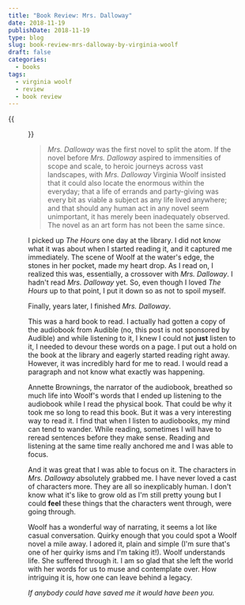 ```yaml
---
title: "Book Review: Mrs. Dalloway"
date: 2018-11-19
publishDate: 2018-11-19
type: blog
slug: book-review-mrs-dalloway-by-virginia-woolf
draft: false
categories:
  - books
tags:
  - virginia woolf
  - review
  - book review
---
```


{{<figure src="" title="Mrs. Dalloway by Virginia Woolf">}}

> *Mrs. Dalloway* was the first novel to split the atom. If the novel before *Mrs. Dalloway* aspired to immensities of scope and scale, to heroic journeys across vast landscapes, with *Mrs. Dalloway* Virginia Woolf insisted that it could also locate the enormous within the everyday; that a life of errands and party-giving was every bit as viable a subject as any life lived anywhere; and that should any human act in any novel seem unimportant, it has merely been inadequately observed. The novel as an art form has not been the same since.

I picked up *The Hours* one day at the library. I did not know what it was about when I started reading it, and it captured me immediately. The scene of Woolf at the water's edge, the stones in her pocket, made my heart drop. As I read on, I realized this was, essentially, a crossover with *Mrs. Dalloway*. I hadn't read *Mrs. Dalloway* yet. So, even though I loved *The Hours* up to that point, I put it down so as not to spoil myself.

Finally, years later, I finished *Mrs. Dalloway*.

This was a hard book to read. I actually had gotten a copy of the audiobook from Audible (no, this post is not sponsored by Audible) and while listening to it, I knew I could not **just** listen to it, I needed to devour these words on a page. I put out a hold on the book at the library and eagerly started reading right away. However, it was incredibly hard for me to read. I would read a paragraph and not know what exactly was happening.

Annette Brownings, the narrator of the audiobook, breathed so much life into Woolf's words that I ended up listening to the audiobook while I read the physical book. That could be why it took me so long to read this book. But it was a very interesting way to read it. I find that when I listen to audiobooks, my mind can tend to wander. While reading, sometimes I will have to reread sentences before they make sense. Reading and listening at the same time really anchored me and I was able to focus.

And it was great that I was able to focus on it. The characters in *Mrs. Dalloway* absolutely grabbed me. I have never loved a cast of characters more. They are all so inexplicably human. I don't know what it's like to grow old as I'm still pretty young but I could **feel** these things that the characters went through, were going through.

Woolf has a wonderful way of narrating, it seems a lot like casual conversation. Quirky enough that you could spot a Woolf novel a mile away. I adored it, plain and simple (I'm sure that's one of her quirky isms and I'm taking it!). Woolf understands life. She suffered through it. I am so glad that she left the world with her words for us to muse and contemplate over. How intriguing it is, how one can leave behind a legacy.

*If anybody could have saved me it would have been you.*
